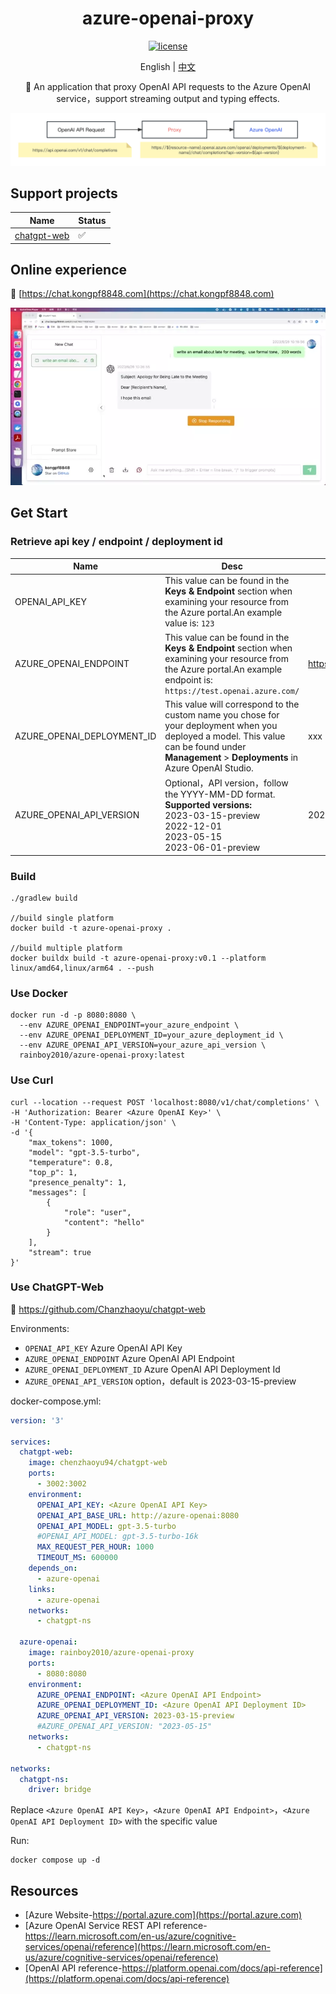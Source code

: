<div align="center">
  
<h1 align="center">azure-openai-proxy</h1>

[![license](https://img.shields.io/github/license/modelscope/modelscope.svg)](https://github.com/kongpf8848/azure-openai-proxy/blob/master/LICENSE)

English | [中文](./README.md)

🚀 An application that proxy OpenAI API requests to the Azure OpenAI service，support streaming output and typing effects.

![proxy](https://github.com/kongpf8848/azure-openai-proxy/blob/master/assets/proxy.png) 
</div>

## Support projects
| Name                                                     | Status |
| -------------------------------------------------------- | ------ |
| [chatgpt-web](https://github.com/Chanzhaoyu/chatgpt-web) | ✅   |

## Online experience
🔗 [https://chat.kongpf8848.com](https://chat.kongpf8848.com)

![screenshot](https://github.com/kongpf8848/azure-openai-proxy/blob/master/assets/chatgpt-web.webp) 

## Get Start

### Retrieve api key / endpoint / deployment id

| Name                  | Desc                                                                                                                                                                                          | Default                                                  |
| --------------------- |-----------------------------------------------------------------------------------------------------------------------------------------------------------------------------------------------| ----------------------------- |
| OPENAI_API_KEY | This value can be found in the **Keys & Endpoint** section when examining your resource from the Azure portal.An example value is: `123`                        |  |
| AZURE_OPENAI_ENDPOINT | This value can be found in the **Keys & Endpoint** section when examining your resource from the Azure portal.An example endpoint is: `https://test.openai.azure.com/`                        | https://xxx.openai.azure.com/ |
| AZURE_OPENAI_DEPLOYMENT_ID   | This value will correspond to the custom name you chose for your deployment when you deployed a model. This value can be found under **Management** > **Deployments** in Azure OpenAI Studio. | xxx |
| AZURE_OPENAI_API_VERSION  | Optional，API version，follow the YYYY-MM-DD format.<br>**Supported versions:**<br>2023-03-15-preview<br>2022-12-01<br>2023-05-15<br>2023-06-01-preview                                                  | 2023-03-15-preview |

### Build

```shell
./gradlew build

//build single platform
docker build -t azure-openai-proxy .

//build multiple platform
docker buildx build -t azure-openai-proxy:v0.1 --platform linux/amd64,linux/arm64 . --push

```

### Use Docker

```shell
docker run -d -p 8080:8080 \
  --env AZURE_OPENAI_ENDPOINT=your_azure_endpoint \
  --env AZURE_OPENAI_DEPLOYMENT_ID=your_azure_deployment_id \
  --env AZURE_OPENAI_API_VERSION=your_azure_api_version \
  rainboy2010/azure-openai-proxy:latest
```

### Use Curl

```shell
curl --location --request POST 'localhost:8080/v1/chat/completions' \
-H 'Authorization: Bearer <Azure OpenAI Key>' \
-H 'Content-Type: application/json' \
-d '{
    "max_tokens": 1000,
    "model": "gpt-3.5-turbo",
    "temperature": 0.8,
    "top_p": 1,
    "presence_penalty": 1,
    "messages": [
        {
            "role": "user",
            "content": "hello"
        }
    ],
    "stream": true
}'
```

### Use ChatGPT-Web

🔗 https://github.com/Chanzhaoyu/chatgpt-web

Environments:

- `OPENAI_API_KEY` Azure OpenAI API Key
- `AZURE_OPENAI_ENDPOINT` Azure OpenAI API Endpoint
- `AZURE_OPENAI_DEPLOYMENT_ID` Azure OpenAI API Deployment Id
- `AZURE_OPENAI_API_VERSION` option，default is 2023-03-15-preview
  
docker-compose.yml:

```yaml
version: '3'

services:
  chatgpt-web:
    image: chenzhaoyu94/chatgpt-web
    ports:
      - 3002:3002
    environment:
      OPENAI_API_KEY: <Azure OpenAI API Key>
      OPENAI_API_BASE_URL: http://azure-openai:8080
      OPENAI_API_MODEL: gpt-3.5-turbo
      #OPENAI_API_MODEL: gpt-3.5-turbo-16k
      MAX_REQUEST_PER_HOUR: 1000
      TIMEOUT_MS: 600000
    depends_on:
      - azure-openai
    links:
      - azure-openai
    networks:
      - chatgpt-ns

  azure-openai:
    image: rainboy2010/azure-openai-proxy
    ports:
      - 8080:8080
    environment:
      AZURE_OPENAI_ENDPOINT: <Azure OpenAI API Endpoint>
      AZURE_OPENAI_DEPLOYMENT_ID: <Azure OpenAI API Deployment ID>
      AZURE_OPENAI_API_VERSION: 2023-03-15-preview
      #AZURE_OPENAI_API_VERSION: "2023-05-15"
    networks:
      - chatgpt-ns

networks:
  chatgpt-ns:
    driver: bridge
```
Replace `<Azure OpenAI API Key>`，`<Azure OpenAI API Endpoint>`，`<Azure OpenAI API Deployment ID>` with the specific value

Run:

```shell
docker compose up -d
```

## Resources
- [Azure Website-https://portal.azure.com](https://portal.azure.com)
- [Azure OpenAI Service REST API reference-https://learn.microsoft.com/en-us/azure/cognitive-services/openai/reference](https://learn.microsoft.com/en-us/azure/cognitive-services/openai/reference)
- [OpenAI API reference-https://platform.openai.com/docs/api-reference](https://platform.openai.com/docs/api-reference)


